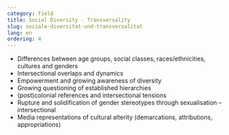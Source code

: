 ```yaml
---
category: field
title: Social Diversity - Transversality
slug: soziale-diversitat-und-transversalitat
lang: en
ordering: 4
---
```

- Differences between age groups, social classes, races/ethnicities, cultures and genders
- Intersectional overlaps and dynamics
-	Empowerment and growing awareness of diversity
-	Growing questioning of established hierarchies
-	(post)colonial references and intersectional tensions
-	Rupture and solidification of gender stereotypes through sexualisation – intersectional
-	Media representations of cultural alterity (demarcations, attributions, appropriations)
